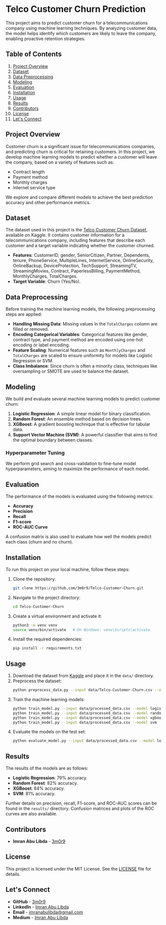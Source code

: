 # Telco Customer Churn Prediction

This project aims to predict customer churn for a telecommunications company using machine learning techniques. By analyzing customer data, the model helps identify which customers are likely to leave the company, enabling proactive retention strategies.

## Table of Contents

1. [Project Overview](#project-overview)
2. [Dataset](#dataset)
3. [Data Preprocessing](#data-preprocessing)
4. [Modeling](#modeling)
5. [Evaluation](#evaluation)
6. [Installation](#installation)
7. [Usage](#usage)
8. [Results](#results)
9. [Contributors](#contributors)
10. [License](#license)
11. [Let's Connect](#lets-connect)

## Project Overview

Customer churn is a significant issue for telecommunications companies, and predicting churn is critical for retaining customers. In this project, we develop machine learning models to predict whether a customer will leave the company, based on a variety of features such as:
- Contract length
- Payment method
- Monthly charges
- Internet service type

We explore and compare different models to achieve the best prediction accuracy and other performance metrics.

## Dataset

The dataset used in this project is the [Telco Customer Churn Dataset](https://www.kaggle.com/datasets/blastchar/telco-customer-churn), available on Kaggle. It contains customer information for a telecommunications company, including features that describe each customer and a target variable indicating whether the customer churned.

- **Features**: CustomerID, gender, SeniorCitizen, Partner, Dependents, tenure, PhoneService, MultipleLines, InternetService, OnlineSecurity, OnlineBackup, DeviceProtection, TechSupport, StreamingTV, StreamingMovies, Contract, PaperlessBilling, PaymentMethod, MonthlyCharges, TotalCharges.
- **Target Variable**: Churn (Yes/No).

## Data Preprocessing

Before training the machine learning models, the following preprocessing steps are applied:
- **Handling Missing Data**: Missing values in the `TotalCharges` column are filled or removed.
- **Encoding Categorical Variables**: Categorical features like gender, contract type, and payment method are encoded using one-hot encoding or label encoding.
- **Feature Scaling**: Numerical features such as `MonthlyCharges` and `TotalCharges` are scaled to ensure uniformity for models like Logistic Regression or SVM.
- **Class Imbalance**: Since churn is often a minority class, techniques like oversampling or SMOTE are used to balance the dataset.

## Modeling

We build and evaluate several machine learning models to predict customer churn:
1. **Logistic Regression**: A simple linear model for binary classification.
2. **Random Forest**: An ensemble method based on decision trees.
3. **XGBoost**: A gradient boosting technique that is effective for tabular data.
4. **Support Vector Machine (SVM)**: A powerful classifier that aims to find the optimal boundary between classes.

### Hyperparameter Tuning
We perform grid search and cross-validation to fine-tune model hyperparameters, aiming to maximize the performance of each model.

## Evaluation

The performance of the models is evaluated using the following metrics:
- **Accuracy**
- **Precision**
- **Recall**
- **F1-score**
- **ROC-AUC Curve**

A confusion matrix is also used to evaluate how well the models predict each class (churn and no churn).

## Installation

To run this project on your local machine, follow these steps:

1. Clone the repository:
   ```bash
   git clone https://github.com/3m0r9/Telco-Customer-Churn.git
   ```
2. Navigate to the project directory:
   ```bash
   cd Telco-Customer-Churn
   ```
3. Create a virtual environment and activate it:
   ```bash
   python3 -m venv venv
   source venv/bin/activate   # On Windows: venv\Scripts\activate
   ```
4. Install the required dependencies:
   ```bash
   pip install -r requirements.txt
   ```

## Usage

1. Download the dataset from [Kaggle](https://www.kaggle.com/datasets/blastchar/telco-customer-churn) and place it in the `data/` directory.
2. Preprocess the dataset:
   ```bash
   python preprocess_data.py --input data/Telco-Customer-Churn.csv --output data/processed_data.csv
   ```
3. Train the machine learning models:
   ```bash
   python train_model.py --input data/processed_data.csv --model logistic_regression
   python train_model.py --input data/processed_data.csv --model random_forest
   python train_model.py --input data/processed_data.csv --model xgboost
   python train_model.py --input data/processed_data.csv --model svm
   ```
4. Evaluate the models on the test set:
   ```bash
   python evaluate_model.py --input data/processed_data.csv --model logistic_regression
   ```

## Results

The results of the models are as follows:
- **Logistic Regression**: 79% accuracy.
- **Random Forest**: 82% accuracy.
- **XGBoost**: 84% accuracy.
- **SVM**: 81% accuracy.

Further details on precision, recall, F1-score, and ROC-AUC scores can be found in the `results/` directory. Confusion matrices and plots of the ROC curves are also available.

## Contributors

- **Imran Abu Libda** - [3m0r9](https://github.com/3m0r9)

## License

This project is licensed under the MIT License. See the [LICENSE](LICENSE) file for details.

## Let's Connect

- **GitHub** - [3m0r9](https://github.com/3m0r9)
- **LinkedIn** - [Imran Abu Libda](https://www.linkedin.com/in/imran-abu-libda/)
- **Email** - [imranabulibda@gmail.com](mailto:imranabulibda@gmail.com)
- **Medium** - [Imran Abu Libda](https://medium.com/@imranabulibda_23845)
